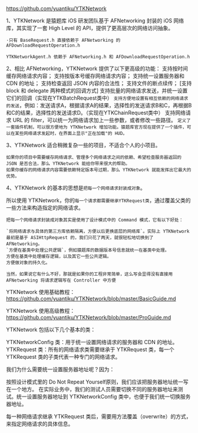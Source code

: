 
https://github.com/yuantiku/YTKNetwork

1、YTKNetwork 是猿题库 iOS 研发团队基于 AFNetworking 封装的 iOS 网络库，其实现了一套 High Level 的 API，提供了更高层次的网络访问抽象。

    ·只有 BaseRequest.h 直接依赖于 AFNetworking 的 AFDownloadRequestOperation.h

    YTKNetworkAgent.h 依赖于 AFNetworking.h 和 AFDownloadRequestOperation.h


2、相比 AFNetworking，YTKNetwork 提供了以下更高级的功能：
    支持按时间缓存网络请求内容；
    支持按版本号缓存网络请求内容；
    支持统一设置服务器和 CDN 的地址；
    支持检查返回 JSON 内容的合法性；
    支持文件的断点续传；
    [支持 block 和 delegate 两种模式的回调方式]
    支持批量的网络请求发送，并统一设置它们的回调（实现在YTKBatchRequest类中）
    `支持方便地设置有相互依赖的网络请求的发送`，例如：发送请求A，根据请求A的结果，选择性的发送请求B和C，再根据B和C的结果，选择性的发送请求D。（实现在YTKChainRequest类中）
    支持网络请求 URL 的 filter，可以统一为网络请求加上一些参数，或者修改一些路径。
    `定义了一套插件机制，可以很方便地为 YTKNetwork 增加功能。猿题库官方现在提供了一个插件，可以在某些网络请求发起时，在界面上显示"正在加载"的 HUD。`

3、YTKNetwork 适合稍微复杂一些的项目，不适合个人的小项目。

    如果你的项目中需要缓存网络请求、管理多个网络请求之间的依赖、希望检查服务器返回的 JSON 是否合法，那么 YTKNetwork 能给你带来很大的帮助。
    如果你缓存的网络请求内容需要依赖特定版本号过期，那么 YTKNetwork 就能发挥出它最大的优势。

4、YTKNetwork 的基本的思想是`把每一个网络请求封装成对象`。

所以使用 YTKNetwork，你的`每一个请求都需要继承YTKRequest类`，通过覆盖父类的一些方法来构造指定的网络请求。

    把每一个网络请求封装成对象其实是使用了设计模式中的 Command 模式，它有以下好处：

    `将网络请求与具体的第三方库依赖隔离，方便以后更换底层的网络库`。实际上 YTKNetwork 最初是基于 ASIHttpRequest 的，我们只花了两天，就很轻松地切换到了 AFNetworking。
    `方便在基类中处理公共逻辑`，例如猿题库的数据版本号信息就统一在基类中处理。
    方便在基类中处理缓存逻辑，以及其它一些公共逻辑。
    方便做对象的持久化。

    当然，如果说它有什么不好，那就是如果你的工程非常简单，这么写会显得没有直接用 AFNetworking 将请求逻辑写在 Controller 中方便


YTKNetwork 使用基础教程：
https://github.com/yuantiku/YTKNetwork/blob/master/BasicGuide.md

YTKNetwork 使用高级教程：
https://github.com/yuantiku/YTKNetwork/blob/master/ProGuide.md



YTKNetwork 包括以下几个基本的类：

YTKNetworkConfig 类：用于统一设置网络请求的服务器和 CDN 的地址。
YTKRequest 类：所有的网络请求类需要继承于 YTKRequest 类，每一个YTKRequest 类的子类代表一种专门的网络请求。

我们为什么需要统一设置服务器地址呢？因为：

按照设计模式里的 Do Not Repeat Yourself原则，我们应该把服务器地址统一写在一个地方。
在实际业务中，我们的测试人员需要切换不同的服务器地址来测试。统一设置服务器地址到 YTKNetworkConfig 类中，也便于我们统一切换服务器地址。



每一种网络请求继承 YTKRequest 类后，需要用方法覆盖（overwrite）的方式，来指定网络请求的具体信息。





